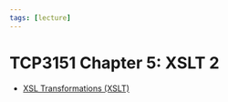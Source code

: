 ```yaml
---
tags: [lecture]
---
```


# TCP3151 Chapter 5: XSLT 2

- [XSL Transformations (XSLT)](202311211654.md)
